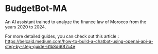 # BudgetBot-MA

An AI assistant trained to analyze the finance law of Morocco from the years 2020 to 2024.

For more detailed guides, you can check out this article : 
https://belcaid.medium.com/how-to-build-a-chatbot-using-openai-api-a-step-by-step-guide-61b8d60f7c4e
